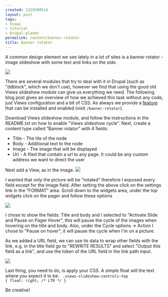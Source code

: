 ```yaml
--- 
created: 1329390514
layout: post
tags: 
- Views
- tutorial
- Drupal-planet
permalink: content/banner-rotator
title: Banner rotator
---
```

A common design element we see lately in a lot of sites is a banner rotator - image slideshow with some text and links on the side.

<img src="http://www.gizra.com/sites/default/files/Medico,%20the%20largest%20community%20for%20medical%20information%20in%20India..jpg" />

There are several modules that try to deal with it in Drupal (such as "ddblock", which we don't use), however we find that using the good old Views slideshow module can give us everything we need. The following blog post gives an overview of how we achieved this task without any code, just Views configuration and a bit of CSS. As always we provide a <a href="http://drupal.org/sandbox/RoySegall/1442236">feature</a> that can be installed and enabled (visit <code>/banner-rotator</code>).

Download Views slideshow module, and follow the instructions in the README.txt on how to enable "Views slideshow cycle".
Next, create a content type called “Banner rotator” with 4 fields:
<ul>
<li>Title - The tile of the node</li>
<li>Body - Additional text to the node</li>
<li>Image - The image that will be displayed</li>
<li>Url - A filed that contain a url to any page. It could be any custom address we want to direct the user</li>
</ul>

Next add a View, as in the image. 
<img src="http://www.gizra.com/sites/default/files/Selection_002.png" />

I wanted that only the picture will be “rotated” therefore I exposed every field except for the image field.
After setting the above click on the settings link in the “FORMAT” area. Scroll down to the widgets area, under the top widgets click on the pager and follow these options

<img src="http://www.gizra.com/sites/default/files/Selection_003.png" />

I chose to show the fields: Title and body and I selected to "Activate Slide and Pause on Pager Hover", this will pause the cycle of the images when hovering on the title and body. Also, under the Cycle options -> Action I chose to "Pause on hover", it will pause the cycle when I'm on a picture.

As we added a URL field, we can use its data to wrap other fields with the link, e.g. in the title field go to "REWRITE RESULTS" and select "Output this field as a link", and use the token of the URL field in the link path input. 

<img src="http://www.gizra.com/sites/default/files/Selection_005.png" />


Last thing, you need to do, is apply your CSS. A simple float will the text where you expect it to be. <code>
.views-slideshow-controls-top {
  float: right; /* LTR */
}
</code>

Be creative!
